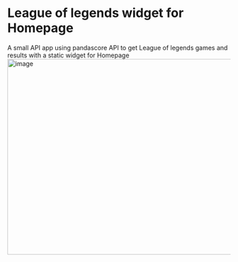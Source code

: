 # League of legends widget for Homepage
A small API app using pandascore API to get League of legends games and results with a static widget for Homepage
<img width="729" height="442" alt="image" src="https://github.com/user-attachments/assets/c9dd886f-128d-450f-aadf-60c4d2156425" />
